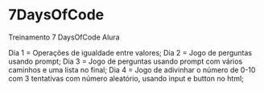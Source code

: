 # 7DaysOfCode
Treinamento 7 DaysOfCode Alura

Dia 1 = Operações de igualdade entre valores;
Dia 2 = Jogo de perguntas usando prompt;
Dia 3 = Jogo de perguntas usando prompt com vários caminhos e uma lista no final;
Dia 4 = Jogo de adivinhar o número de 0-10 com 3 tentativas com número aleatório, usando input e button no html;
